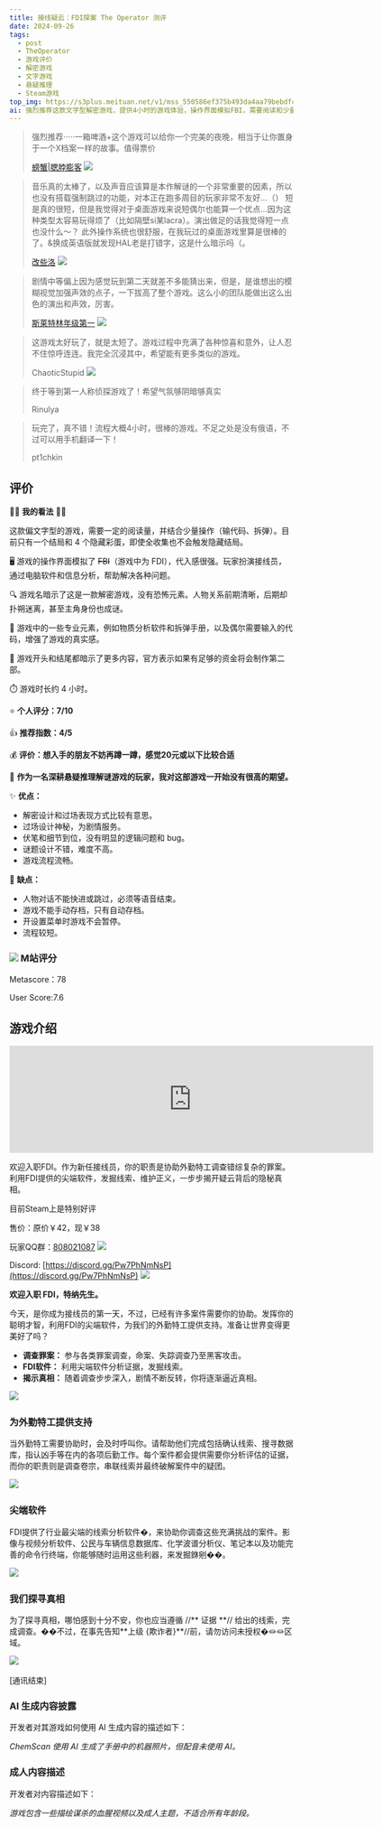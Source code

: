 ```yaml
---
title: 接线疑云：FDI探案 The Operator 测评
date: 2024-09-26
tags:
  - post
  - TheOperator
  - 游戏评价
  - 解密游戏
  - 文字游戏
  - 悬疑推理
  - Steam游戏
top_img: https://s3plus.meituan.net/v1/mss_550586ef375b493da4aa79bebdfce4fa/csc-apply-file-web/prod/2024-08-25/02d40cc8-db93-4f5d-b059-193c3260a8e9.avif
ai: 强烈推荐这款文字型解密游戏，提供4小时的游戏体验，操作界面模拟FBI，需要阅读和少量操作，有挑战性的谜题设计和真实感，推荐入手。
---
```


> 强烈推荐·····一箱啤酒+这个游戏可以给你一个完美的夜晚，相当于让你置身于一个X档案一样的故事。值得票价
>
> [螃蟹|腮脖膨客](https://www.douban.com/people/faceChrist/) <img src="https://t3.gstatic.cn/faviconV2?client=SOCIAL&type=FAVICON&fallback_opts=TYPE,SIZE,URL&url=https://www.douban.com&size=16">

> 音乐真的太棒了，以及声音应该算是本作解谜的一个非常重要的因素，所以也没有搭载强制跳过的功能，对本正在跑多周目的玩家非常不友好…（） 短是真的很短，但是我觉得对于桌面游戏来说短偶尔也能算一个优点…因为这种类型太容易玩得烦了（比如隔壁si某lacra）。演出做足的话我觉得短一点也没什么～？ 此外操作系统也很舒服，在我玩过的桌面游戏里算是很棒的了。&换成英语版就发现HAL老是打错字，这是什么暗示吗（。
>
> [改些洛](https://www.douban.com/people/Ga1sher0/) <img src="https://t3.gstatic.cn/faviconV2?client=SOCIAL&type=FAVICON&fallback_opts=TYPE,SIZE,URL&url=https://www.douban.com&size=16">

> 剧情中等偏上因为感觉玩到第二天就差不多能猜出来，但是，是谁想出的模糊视觉加强声效的点子，一下拔高了整个游戏。这么小的团队能做出这么出色的演出和声效，厉害。
>
>  [斯莱特林年级第一](https://steamcommunity.com/id/yourgalclaire/)  <img src="https://t3.gstatic.cn/faviconV2?client=SOCIAL&type=FAVICON&fallback_opts=TYPE,SIZE,URL&url=https://steamcommunity.com&size=16">

> 这游戏太好玩了，就是太短了。游戏过程中充满了各种惊喜和意外，让人忍不住惊呼连连。我完全沉浸其中，希望能有更多类似的游戏。
>
> ChaoticStupid  <img src="https://t3.gstatic.cn/faviconV2?client=SOCIAL&type=FAVICON&fallback_opts=TYPE,SIZE,URL&url=https://steamcommunity.com&size=16">

> 终于等到第一人称侦探游戏了！希望气氛够阴暗够真实
>
> Rinulya

> 玩完了，真不错！流程大概4小时，很棒的游戏。不足之处是没有俄语，不过可以用手机翻译一下！
>
> pt1chkin

## 评价

🕵️‍♀️ **我的看法** 🕵️‍♂️

这款偏文字型的游戏，需要一定的阅读量，并结合少量操作（输代码、拆弹）。目前只有一个结局和 4 个隐藏彩蛋，即使全收集也不会触发隐藏结局。

🖥️ 游戏的操作界面模拟了 ~~FBI~~（游戏中为 FDI），代入感很强。玩家扮演接线员，通过电脑软件和信息分析，帮助解决各种问题。

🔍 游戏名暗示了这是一款解密游戏，没有恐怖元素。人物关系前期清晰，后期却扑朔迷离，甚至主角身份也成谜。

🧪 游戏中的一些专业元素，例如物质分析软件和拆弹手册，以及偶尔需要输入的代码，增强了游戏的真实感。

🔮 游戏开头和结尾都暗示了更多内容，官方表示如果有足够的资金将会制作第二部。

⏱️ 游戏时长约 4 小时。

⭐ **个人评分：7/10**

👍 **推荐指数：4/5**

💰 **评价：想入手的朋友不妨再蹲一蹲，感觉20元或以下比较合适**

🧐 **作为一名深耕悬疑推理解谜游戏的玩家，我对这部游戏一开始没有很高的期望。**

✨ **优点：**

* 解密设计和过场表现方式比较有意思。
* 过场设计神秘，为剧情服务。
* 伏笔和细节到位，没有明显的逻辑问题和 bug。
* 谜题设计不错，难度不高。
* 游戏流程流畅。

💢 **缺点：**

* 人物对话不能快进或跳过，必须等语音结束。
* 游戏不能手动存档，只有自动存档。
* 开设置菜单时游戏不会暂停。
* 流程较短。

### <img src="https://t3.gstatic.cn/faviconV2?client=SOCIAL&type=FAVICON&fallback_opts=TYPE,SIZE,URL&url=https://www.metacritic.com&size=16"> M站评分

Metascore：78

User Score:7.6

## 游戏介绍

<iframe src="https://store.steampowered.com/widget/1771980/" data-src="https://store.steampowered.com/widget/1771980/" frameborder="0" width="646" height="190"></iframe>

欢迎入职FDI。作为新任接线员，你的职责是协助外勤特工调查错综复杂的罪案。利用FDI提供的尖端软件，发掘线索、维护正义，一步步揭开疑云背后的隐秘真相。

目前Steam上是特别好评

售价：原价￥42，现￥38

玩家QQ群：[808021087](https://qm.qq.com/cgi-bin/qm/qr?_wv=1027&amp;k=YLirMr6HDX66RIDR4vJSkkzPEf1P24zp&amp;authKey=Yih0XGHHKdlHbAwyEaR2q7bserZlCqvQzSnQwNR0CCrzNE238kALjQ4l%2FILzRmWp&amp;noverify=0&amp;group_code=808021087)  <img src="https://t3.gstatic.cn/faviconV2?client=SOCIAL&type=FAVICON&fallback_opts=TYPE,SIZE,URL&url=https://qm.qq.com&size=16">

Discord: [https://discord.gg/Pw7PhNmNsP](https://discord.gg/Pw7PhNmNsP) <img src="https://t3.gstatic.cn/faviconV2?client=SOCIAL&type=FAVICON&fallback_opts=TYPE,SIZE,URL&url=https://discord.gg&size=16">

**欢迎入职 FDI，特纳先生。**

今天，是你成为接线员的第一天，不过，已经有许多案件需要你的协助。发挥你的聪明才智，利用FDI的尖端软件，为我们的外勤特工提供支持。准备让世界变得更美好了吗？

* **调查罪案：** 参与各类罪案调查，命案、失踪调查乃至黑客攻击。
* **FDI软件：** 利用尖端软件分析证据，发掘线索。
* **揭示真相：** 随着调查步步深入，剧情不断反转，你将逐渐逼近真相。

​![](https://shared.akamai.steamstatic.com/store_item_assets/steam/apps/1771980/extras/Operator-Steam-GIF-AgentCall-600.gif?t=1722459302)​

### **为外勤特工提供支持**

当外勤特工需要协助时，会及时呼叫你。请帮助他们完成包括确认线索、搜寻数据库，指认凶手等在内的各项后勤工作。每个案件都会提供需要你分析评估的证据，而你的职责则是调查卷宗，串联线索并最终破解案件中的疑团。

​![](https://shared.akamai.steamstatic.com/store_item_assets/steam/apps/1771980/extras/Operator-Steam-GIF-FaceRecon-Glitch-600.gif?t=1722459302)​

### **尖端软件**

FDI提供了行业最尖端的线索分析软件�，来协助你调查这些充满挑战的案件。影像与视频分析软件、公民与车辆信息数据库、化学波谱分析仪、笔记本以及功能完善的命令行终端，你能够随时运用这些利器，来发掘銝剜��。

​![](https://shared.akamai.steamstatic.com/store_item_assets/steam/apps/1771980/extras/Operator-Steam-GIF-Truth-Glitch-600.gif?t=1722459302)​

### **我们探寻真相**

为了探寻真相，哪怕感到十分不安，你也应当遵循 //\*\* 证据 \*\*// 给出的线索，完成调查。��不过，在事先告知\*\*上级 {欺诈者}\*\*//前，请勿访问未授权�⏛⏛区域。

​![](https://shared.akamai.steamstatic.com/store_item_assets/steam/apps/1771980/extras/Operator-Steam-GIF-UFO-Hack-600.gif?t=1722459302)​

[通讯结束]

### AI 生成内容披露

开发者对其游戏如何使用 AI 生成内容的描述如下：

*ChemScan 使用 AI 生成了手册中的机器照片，但配音未使用 AI。*

### 成人内容描述

开发者对内容描述如下：

*游戏包含一些描绘谋杀的血腥视频以及成人主题，不适合所有年龄段。*